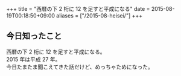 +++
title = "西暦の下 2 桁に 12 を足すと平成になる"
date = 2015-08-19T00:18:50+09:00
aliases = ["/2015-08-heisei/"]
+++

## 今日知ったこと

西暦の下 2 桁に 12 を足すと平成になる。  
2015 年は平成 27 年。  
今日たまたま聞こえてきた話だけど、めっちゃためになった。
